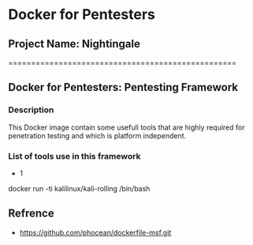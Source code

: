 # Docker for Pentesters
## Project Name: Nightingale
==================================================
## Docker for Pentesters: Pentesting Framework 

### Description
This Docker image contain some usefull tools that are highly required for penetration testing and which is platform independent.

### List of tools use in this framework
- 1 









docker run -ti kalilinux/kali-rolling /bin/bash



## Refrence 
- https://github.com/phocean/dockerfile-msf.git